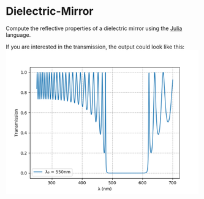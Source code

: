 # Dielectric-Mirror
Compute the reflective properties of a dielectric mirror using the [Julia](https://julialang.org) language.

If you are interested in the transmission, the output could look like this:
![Example graph](out_example.png)
